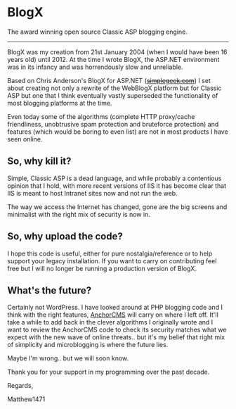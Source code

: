 # BlogX
The award winning open source Classic ASP blogging engine.

----

BlogX was my creation from 21st January 2004 (when I would have been 16 years old) until 2012.
At the time I wrote BlogX, the ASP.NET environment was in its infancy and was horrendously slow and unreliable.

Based on Chris Anderson's BlogX for ASP.NET (~~[simplegeek.com](http://www.simplegeek.com/)~~) I set about creating not only a rewrite of the WebBlogX platform
but for Classic ASP but one that I think eventually vastly superseded the functionality of most blogging platforms at the time.

Even today some of the algorithms (complete HTTP proxy/cache friendliness, unobtrusive spam protection and bruteforce protection) and features (which would be boring to even list) are not in most products I have seen online.

So, why kill it?
----

Simple, Classic ASP is a dead language, and while probably a contentious opinion that I hold, with more recent versions of IIS it has become clear
that IIS is meant to host Intranet sites now and not run the web.

The way we access the Internet has changed, gone are the big screens and minimalist with the right mix of security is now in.

So, why upload the code?
---
I hope this code is useful, either for pure nostalgia/reference or to help support your legacy installation. If you want to carry on contributing feel free but I will no longer be running a production version of BlogX.

What's the future?
----
Certainly not WordPress. I have looked around at PHP blogging code and I think with the right features, [AnchorCMS](https://github.com/anchorcms/anchor-cms) will carry on where I left off.
It'll take a while to add back in the clever algorithms I originally wrote and I want to review the AnchorCMS code to check its security matches what we expect with the new wave of online threats.. but it's my belief that right mix of simplicity and microblogging is where the future lies.

Maybe I'm wrong.. but we will soon know.

Thank you for your support in my programming over the past decade.

Regards,

Matthew1471
